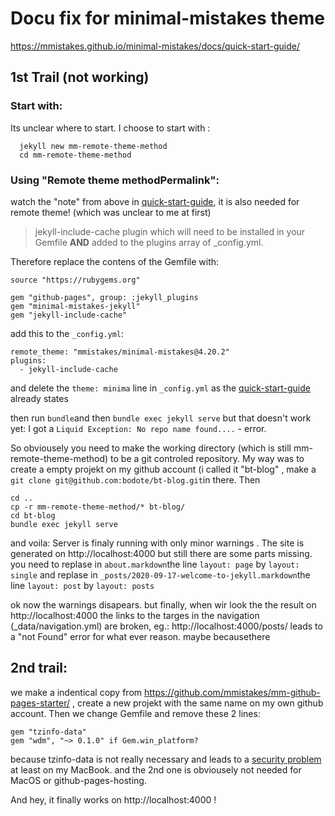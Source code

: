 # Docu fix for minimal-mistakes theme 
https://mmistakes.github.io/minimal-mistakes/docs/quick-start-guide/
## 1st Trail (not working)
### Start with:
Its unclear where to start.
I choose to start with : 
```
  jekyll new mm-remote-theme-method 
  cd mm-remote-theme-method
```

### Using "Remote theme methodPermalink":
watch the "note" from above in [quick-start-guide](https://mmistakes.github.io/minimal-mistakes/docs/quick-start-guide/), it is also needed for remote theme! 
(which was unclear to me at first)
>  jekyll-include-cache plugin which will need to be installed in your Gemfile **AND** added to the plugins array of _config.yml.

Therefore replace the contens of the Gemfile with: 
```
source "https://rubygems.org"

gem "github-pages", group: :jekyll_plugins
gem "minimal-mistakes-jekyll"
gem "jekyll-include-cache"
```

add this to the `_config.yml`:
```
remote_theme: "mmistakes/minimal-mistakes@4.20.2" 
plugins:
  - jekyll-include-cache
```

and delete the `theme: minima` line in `_config.yml` as the [quick-start-guide](https://mmistakes.github.io/minimal-mistakes/docs/quick-start-guide/) already states

then run `bundle`and then `bundle exec jekyll serve` but that doesn't work yet: I got a `Liquid Exception: No repo name found....` - error.

So obviousely you need to make the working directory (which is still mm-remote-theme-method) to be a git controled repository. 
My way was to create a empty projekt on my github account (i called it "bt-blog" , make a `git clone git@github.com:bodote/bt-blog.git`in there.
Then 
```
cd ..
cp -r mm-remote-theme-method/* bt-blog/
cd bt-blog
bundle exec jekyll serve
```

and voila: Server is finaly running with only minor warnings . The site is generated on http://localhost:4000 but still there are some parts missing.
you need to replase in `about.markdown`the line `layout: page` by `layout: single` and replase in `_posts/2020-09-17-welcome-to-jekyll.markdown`the line `layout: post` by `layout: posts` 

ok now the warnings disapears. but finally, when wir look the the result on http://localhost:4000 the links to the targes in the navigation (\_data/navigation.yml) are broken, eg.: http://localhost:4000/posts/ leads to a "not Found" error for what ever reason. maybe becausethere

## 2nd trail:
we make a indentical copy from https://github.com/mmistakes/mm-github-pages-starter/ , create a new projekt with the same name on my own github account.
Then we change Gemfile and remove these 2 lines:
``` 
gem "tzinfo-data"
gem "wdm", "~> 0.1.0" if Gem.win_platform?
```
because tzinfo-data is not really necessary and leads to a [security problem](https://github.com/mmistakes/minimal-mistakes/issues/2693) at least on my MacBook.
and the 2nd one is obviousely not needed for MacOS or github-pages-hosting.

And hey, it finally works on http://localhost:4000 ! 




